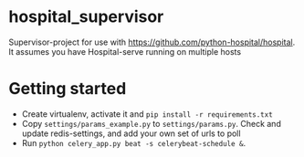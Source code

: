 hospital_supervisor
===================

Supervisor-project for use with https://github.com/python-hospital/hospital. 
It assumes you have Hospital-serve running on multiple hosts

Getting started
===============
* Create virtualenv, activate it and ``pip install -r requirements.txt``
* Copy ``settings/params_example.py`` to ``settings/params.py``. Check and update redis-settings, and add your own set of urls to poll
* Run ``python celery_app.py beat -s celerybeat-schedule &``. 

